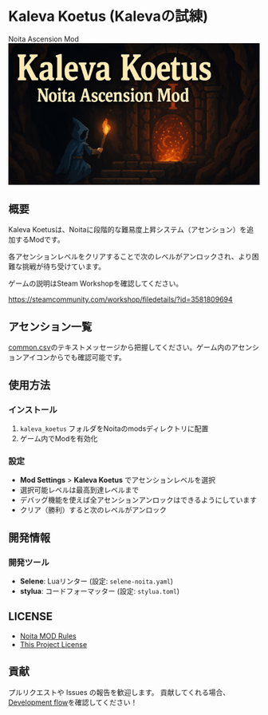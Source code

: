 # Kaleva Koetus (Kalevaの試練)

Noita Ascension Mod
![サムネイル](../workshop_preview_image.png)

## 概要

Kaleva Koetusは、Noitaに段階的な難易度上昇システム（アセンション）を追加するModです。

各アセンションレベルをクリアすることで次のレベルがアンロックされ、より困難な挑戦が待ち受けています。

ゲームの説明はSteam Workshopを確認してください。

<https://steamcommunity.com/workshop/filedetails/?id=3581809694>

## アセンション一覧

[common.csv](files/translations/common.csv)のテキストメッセージから把握してください。ゲーム内のアセンションアイコンからでも確認可能です。

## 使用方法

### インストール

1. `kaleva_koetus` フォルダをNoitaのmodsディレクトリに配置
2. ゲーム内でModを有効化

### 設定

- **Mod Settings** > **Kaleva Koetus** でアセンションレベルを選択
- 選択可能レベルは最高到達レベルまで
- デバッグ機能を使えば全アセンションアンロックはできるようにしています
- クリア（勝利）すると次のレベルがアンロック

## 開発情報

### 開発ツール

- **Selene**: Luaリンター (設定: `selene-noita.yaml`)
- **stylua**: コードフォーマッター (設定: `stylua.toml`)

## LICENSE

- [Noita MOD Rules](docs/NOITA_MOD_RULES.md)
- [This Project License](docs/LICENSE.md)

## 貢献

プルリクエストや Issues の報告を歓迎します。
貢献してくれる場合、[Development flow](docs/development_flow.md)を確認してください！
